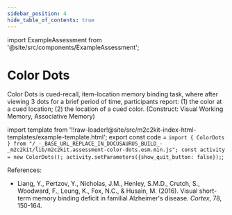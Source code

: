 ```yaml
---
sidebar_position: 4
hide_table_of_contents: true
---
```


import ExampleAssessment from '@site/src/components/ExampleAssessment';

# Color Dots

Color Dots is cued-recall, item-location memory binding task, where after viewing 3 dots for a brief period of time, participants report: (1) the color at a cued location; (2) the location of a cued color. (Construct: Visual Working Memory, Associative Memory)

import template from '!!raw-loader!@site/src/m2c2kit-index-html-templates/example-template.html';
export const code = `import { ColorDots } from "/_-_BASE_URL_REPLACE_IN_DOCUSAURUS_BUILD_-_m2c2kit/lib/m2c2kit.assessment-color-dots.esm.min.js";
const activity = new ColorDots();
activity.setParameters({show_quit_button: false});`;

<ExampleAssessment template={template} code={code}/>

References:

- Liang, Y., Pertzov, Y., Nicholas, J.M., Henley, S.M.D., Crutch, S., Woodward, F., Leung, K., Fox, N.C., & Husain, M. (2016). Visual short-term memory binding deficit in familial Alzheimer's disease. *Cortex*, 78, 150-164.
